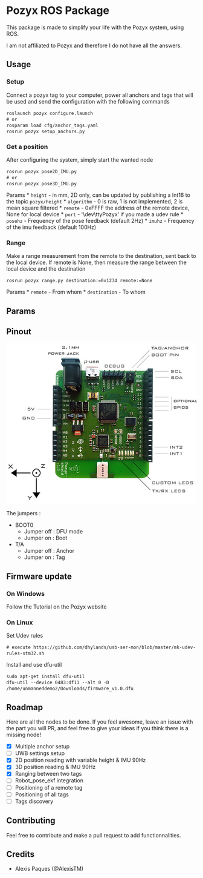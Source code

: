 Pozyx ROS Package
====================

This package is made to simplify your life with the Pozyx system, using ROS. 

I am not affiliated to Pozyx and therefore I do not have all the answers.

Usage
--------------

### Setup

Connect a pozyx tag to your computer, power all anchors and tags that will be used and send the configuration with the following commands

```
roslaunch pozyx configure.launch
# or
rosparam load cfg/anchor_tags.yaml
rosrun pozyx setup_anchors.py
```

### Get a position

After configuring the system, simply start the wanted node

```
rosrun pozyx pose2D_IMU.py
# or
rosrun pozyx pose3D_IMU.py
```

Params 
    * `height` - in mm, 2D only, can be updated by publishing a Int16 to the topic `pozyx/height`
    * `algorithm` - 0 is raw, 1 is not implemented, 2 is mean square filtered
    * `remote` - 0xFFFF the address of the remote device, None for local device 
    * `port` - '\dev\ttyPozyx' if you made a udev rule
    * `posehz` - Frequency of the pose feedback (default 2Hz)
    * `imuhz` - Frequency of the imu feedback (default 100Hz)

### Range 

Make a range measurement from the remote to the destination, sent back to the local device. If remote is None, then measure the range between the local device and the destination

```
rosrun pozyx range.py destination:=0x1234 remote:=None
```

Params
    * `remote` - From whom
    * `destination` - To whom

Params
--------

Pinout
---------

![Pinout for the tags](images/pozyx_pins.jpg)

The jumpers : 

* BOOT0
	* Jumper off : DFU mode
	* Jumper on : Boot
* T/A
	* Jumper off : Anchor
	* Jumper on : Tag

Firmware update
---------

### On Windows

Follow the Tutorial on the Pozyx website

### On Linux

Set Udev rules

```
# execute https://github.com/dhylands/usb-ser-mon/blob/master/mk-udev-rules-stm32.sh
```

Install and use dfu-util

```
sudo apt-get install dfu-util
dfu-util --device 0483:df11 --alt 0 -D /home/unmanneddemo2/Downloads/firmware_v1.0.dfu
```

Roadmap 
--------

Here are all the nodes to be done. If you feel awesome, leave an issue with the part you will PR, and feel free to give your ideas if you think there is a missing node!

* [x] Multiple anchor setup
* [ ] UWB settings setup
* [x] 2D position reading with variable height & IMU 90Hz
* [x] 3D position reading & IMU 90Hz 
* [x] Ranging between two tags
* [ ] Robot_pose_ekf integration
* [ ] Positioning of a remote tag
* [ ] Positioning of all tags
* [ ] Tags discovery
 
Contributing
--------

Feel free to contribute and make a pull request to add functionnalities.

Credits
--------

* Alexis Paques (@AlexisTM)

